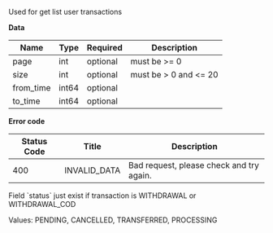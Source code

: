 Used for get list user transactions

**Data**

| Name | Type | Required | Description |
| --- | --- | --- | --- |
| page | int | optional | must be >= 0 |
| size | int | optional | must be > 0 and <= 20 |
| from_time | int64 | optional |  |
| to_time | int64 | optional |  |

**Error code**

| Status Code | Title | Description |
| --- | --- | --- |
| 400 | INVALID_DATA | Bad request, please check and try again. |

Field \`status\` just exist if transaction is WITHDRAWAL or WITHDRAWAL_COD

Values: PENDING, CANCELLED, TRANSFERRED, PROCESSING
